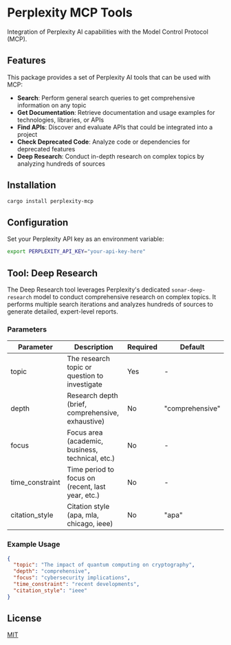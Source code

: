 # Perplexity MCP Tools

Integration of Perplexity AI capabilities with the Model Control Protocol (MCP).

## Features

This package provides a set of Perplexity AI tools that can be used with MCP:

- **Search**: Perform general search queries to get comprehensive information on any topic
- **Get Documentation**: Retrieve documentation and usage examples for technologies, libraries, or APIs
- **Find APIs**: Discover and evaluate APIs that could be integrated into a project
- **Check Deprecated Code**: Analyze code or dependencies for deprecated features
- **Deep Research**: Conduct in-depth research on complex topics by analyzing hundreds of sources

## Installation

```bash
cargo install perplexity-mcp
```

## Configuration

Set your Perplexity API key as an environment variable:

```bash
export PERPLEXITY_API_KEY="your-api-key-here"
```

## Tool: Deep Research

The Deep Research tool leverages Perplexity's dedicated `sonar-deep-research` model to conduct comprehensive research on complex topics. It performs multiple search iterations and analyzes hundreds of sources to generate detailed, expert-level reports.

### Parameters

| Parameter | Description | Required | Default |
|-----------|-------------|----------|---------|
| topic | The research topic or question to investigate | Yes | - |
| depth | Research depth (brief, comprehensive, exhaustive) | No | "comprehensive" |
| focus | Focus area (academic, business, technical, etc.) | No | - |
| time_constraint | Time period to focus on (recent, last year, etc.) | No | - |
| citation_style | Citation style (apa, mla, chicago, ieee) | No | "apa" |

### Example Usage

```json
{
  "topic": "The impact of quantum computing on cryptography",
  "depth": "comprehensive",
  "focus": "cybersecurity implications",
  "time_constraint": "recent developments",
  "citation_style": "ieee"
}
```

## License

[MIT](LICENSE)